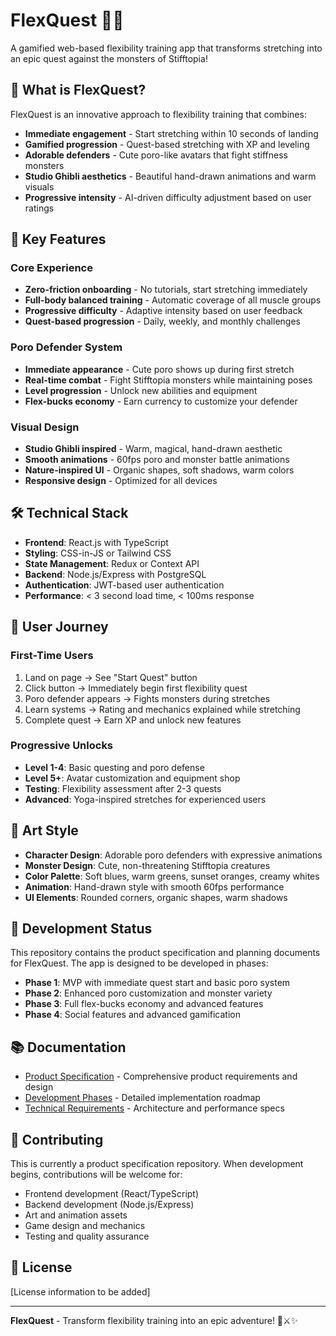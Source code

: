 # FlexQuest 🦊✨

A gamified web-based flexibility training app that transforms stretching into an epic quest against the monsters of Stifftopia!

## 🎯 What is FlexQuest?

FlexQuest is an innovative approach to flexibility training that combines:
- **Immediate engagement** - Start stretching within 10 seconds of landing
- **Gamified progression** - Quest-based stretching with XP and leveling
- **Adorable defenders** - Cute poro-like avatars that fight stiffness monsters
- **Studio Ghibli aesthetics** - Beautiful hand-drawn animations and warm visuals
- **Progressive intensity** - AI-driven difficulty adjustment based on user ratings

## 🚀 Key Features

### Core Experience
- **Zero-friction onboarding** - No tutorials, start stretching immediately
- **Full-body balanced training** - Automatic coverage of all muscle groups
- **Progressive difficulty** - Adaptive intensity based on user feedback
- **Quest-based progression** - Daily, weekly, and monthly challenges

### Poro Defender System
- **Immediate appearance** - Cute poro shows up during first stretch
- **Real-time combat** - Fight Stifftopia monsters while maintaining poses
- **Level progression** - Unlock new abilities and equipment
- **Flex-bucks economy** - Earn currency to customize your defender

### Visual Design
- **Studio Ghibli inspired** - Warm, magical, hand-drawn aesthetic
- **Smooth animations** - 60fps poro and monster battle animations
- **Nature-inspired UI** - Organic shapes, soft shadows, warm colors
- **Responsive design** - Optimized for all devices

## 🛠️ Technical Stack

- **Frontend**: React.js with TypeScript
- **Styling**: CSS-in-JS or Tailwind CSS
- **State Management**: Redux or Context API
- **Backend**: Node.js/Express with PostgreSQL
- **Authentication**: JWT-based user authentication
- **Performance**: < 3 second load time, < 100ms response

## 📱 User Journey

### First-Time Users
1. Land on page → See "Start Quest" button
2. Click button → Immediately begin first flexibility quest
3. Poro defender appears → Fights monsters during stretches
4. Learn systems → Rating and mechanics explained while stretching
5. Complete quest → Earn XP and unlock new features

### Progressive Unlocks
- **Level 1-4**: Basic questing and poro defense
- **Level 5+**: Avatar customization and equipment shop
- **Testing**: Flexibility assessment after 2-3 quests
- **Advanced**: Yoga-inspired stretches for experienced users

## 🎨 Art Style

- **Character Design**: Adorable poro defenders with expressive animations
- **Monster Design**: Cute, non-threatening Stifftopia creatures
- **Color Palette**: Soft blues, warm greens, sunset oranges, creamy whites
- **Animation**: Hand-drawn style with smooth 60fps performance
- **UI Elements**: Rounded corners, organic shapes, warm shadows

## 🚧 Development Status

This repository contains the product specification and planning documents for FlexQuest. The app is designed to be developed in phases:

- **Phase 1**: MVP with immediate quest start and basic poro system
- **Phase 2**: Enhanced poro customization and monster variety
- **Phase 3**: Full flex-bucks economy and advanced features
- **Phase 4**: Social features and advanced gamification

## 📚 Documentation

- [Product Specification](./flexquest.md) - Comprehensive product requirements and design
- [Development Phases](./flexquest.md#development-phases) - Detailed implementation roadmap
- [Technical Requirements](./flexquest.md#technical-requirements) - Architecture and performance specs

## 🤝 Contributing

This is currently a product specification repository. When development begins, contributions will be welcome for:

- Frontend development (React/TypeScript)
- Backend development (Node.js/Express)
- Art and animation assets
- Game design and mechanics
- Testing and quality assurance

## 📄 License

[License information to be added]

---

**FlexQuest** - Transform flexibility training into an epic adventure! 🦊⚔️✨
